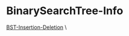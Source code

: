 # BinarySearchTree-Info 
[BST-Insertion-Deletion](https://github.com/mkeshav218/DSA/blob/master/src/binarysearchtree/BinarySearchTree.java) \
